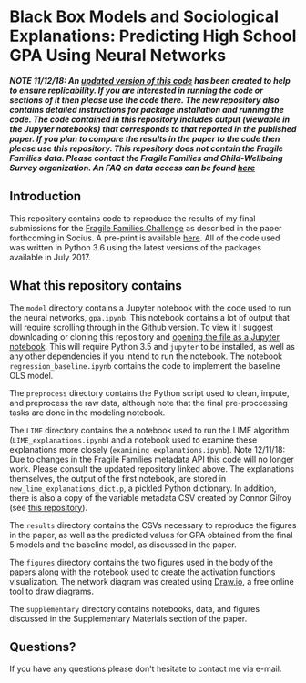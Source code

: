 # Black Box Models and Sociological Explanations: Predicting High School GPA Using Neural Networks

***NOTE 11/12/18: An [updated version of this code](https://github.com/t-davidson/ffc-socius) has been created to help to ensure replicability. If you are interested in running the code or sections of it then please use the code there. The new repository also contains detailed instructions for package installation and running the code. The code contained in this repository includes output (viewable in the Jupyter notebooks) that corresponds to that reported in the published paper. If you plan to compare the results in the paper to the code then please use this repository. This repository does not contain the Fragile Families data. Please contact the Fragile Families and Child-Wellbeing Survey organization. An FAQ on data access can be found [here](https://fragilefamilies.princeton.edu/faq)***

## Introduction

This repository contains code to reproduce the results of my final submissions for the [Fragile Families Challenge](http://www.fragilefamilieschallenge.org) as described in the paper forthcoming in Socius. A pre-print is available [here](https://osf.io/preprints/socarxiv/7nsrf/). All of the code used was written in Python 3.6 using the latest versions of the packages available in July 2017.

## What this repository contains

The `model` directory contains a Jupyter notebook with the code used to run the neural networks, `gpa.ipynb`. This notebook contains a lot of output that will require scrolling through in the Github version. To view it I suggest downloading or cloning this repository and [opening the file as a Jupyter notebook](http://jupyter-notebook-beginner-guide.readthedocs.io/en/latest/execute.html). This will require Python 3.5 and `jupyter` to be installed, as well as any other dependencies if you intend to run the notebook. The notebook `regression_baseline.ipynb` contains the code to implement the baseline OLS model.

The `preprocess` directory contains the Python script used to clean, impute, and preprocess the raw data, although note that the final pre-proccessing tasks are done in the modeling notebook.

The `LIME` directory contains the a notebook used to run the LIME algorithm (`LIME_explanations.ipynb`) and a notebook used to examine these explanations more closely (`examining_explanations.ipynb`). Note 12/11/18: Due to changes in the Fragile Families metadata API this code will no longer work. Please consult the updated repository linked above. The explanations themselves, the output of the first notebook, are stored in `new_lime_explanations_dict.p`, a pickled Python dictionary. In addition, there is also a copy of the variable metadata CSV created by Connor Gilroy (see [this repository](https://github.com/fragilefamilieschallenge/variables-metadata)).

The `results` directory contains the CSVs necessary to reproduce the figures in the paper, as well as the predicted values for GPA obtained from the final 5 models and the baseline model, as discussed in the paper.

The `figures` directory contains the two figures used in the body of the papers along with the notebook used to create the activation functions visualization. The network diagram was created using [Draw.io](https://www.draw.io/), a free online tool to draw diagrams.

The `supplementary` directory contains notebooks, data, and figures discussed in the Supplementary Materials section of the paper.

## Questions?

If you have any questions please don't hesitate to contact me via e-mail.
